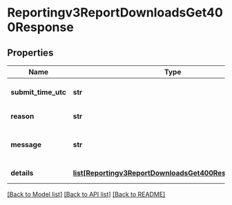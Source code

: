 # Reportingv3ReportDownloadsGet400Response

## Properties
Name | Type | Description | Notes
------------ | ------------- | ------------- | -------------
**submit_time_utc** | **str** | Time of request in UTC  | 
**reason** | **str** | Documented reason code  | 
**message** | **str** | Short descriptive message to the user.  | 
**details** | [**list[Reportingv3ReportDownloadsGet400ResponseDetails]**](Reportingv3ReportDownloadsGet400ResponseDetails.md) | Error field list  | 

[[Back to Model list]](../README.md#documentation-for-models) [[Back to API list]](../README.md#documentation-for-api-endpoints) [[Back to README]](../README.md)


